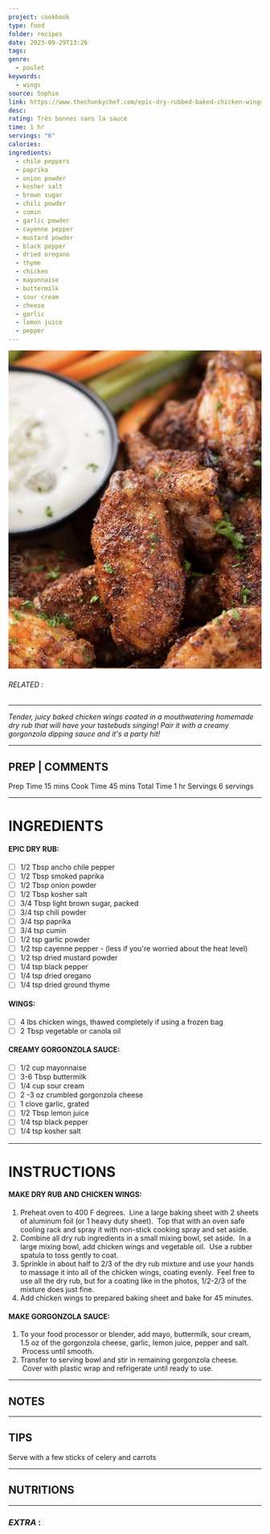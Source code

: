 ```yaml
---
project: cookbook
type: food
folder: recipes
date: 2023-09-29T13:26
tags: 
genre:
  - poulet
keywords:
  - wings
source: Sophie
link: https://www.thechunkychef.com/epic-dry-rubbed-baked-chicken-wings/#wprm-recipe-container-12298
desc: 
rating: Très bonnes sans la sauce
time: 1 hr
servings: "6"
calories: 
ingredients:
  - chile peppers
  - paprika
  - onion powder
  - kosher salt
  - brown sugar
  - chili powder
  - cumin
  - garlic powder
  - cayenne pepper
  - mustard powder
  - black pepper
  - dried oregano
  - thyme
  - chicken
  - mayonnaise
  - buttermilk
  - sour cream
  - cheese
  - garlic
  - lemon juice
  - pepper
---
```


![IMAGE](image_536.png)

###### *RELATED* : 
---
_Tender, juicy baked chicken wings coated in a mouthwatering homemade dry rub that will have your tastebuds singing! Pair it with a creamy gorgonzola dipping sauce and it's a party hit!_

---
## PREP | COMMENTS

Prep Time 15 mins
Cook Time 45 mins
Total Time 1 hr
Servings 6 servings

---
# INGREDIENTS

#### EPIC DRY RUB:

- [ ] 1/2 Tbsp ancho chile pepper
- [ ] 1/2 Tbsp smoked paprika
- [ ] 1/2 Tbsp onion powder
- [ ] 1/2 Tbsp kosher salt
- [ ] 3/4 Tbsp light brown sugar, packed
- [ ] 3/4 tsp chili powder
- [ ] 3/4 tsp paprika
- [ ] 3/4 tsp cumin
- [ ] 1/2 tsp garlic powder
- [ ] 1/2 tsp cayenne pepper - (less if you're worried about the heat level)
- [ ] 1/2 tsp dried mustard powder
- [ ] 1/4 tsp black pepper
- [ ] 1/4 tsp dried oregano
- [ ] 1/4 tsp dried ground thyme

#### WINGS:

- [ ] 4 lbs chicken wings, thawed completely if using a frozen bag
- [ ] 2 Tbsp vegetable or canola oil

#### CREAMY GORGONZOLA SAUCE:

- [ ] 1/2 cup mayonnaise
- [ ] 3-6 Tbsp buttermilk
- [ ] 1/4 cup sour cream
- [ ] 2 -3 oz crumbled gorgonzola cheese
- [ ] 1 clove garlic, grated
- [ ] 1/2 Tbsp lemon juice
- [ ] 1/4 tsp black pepper
- [ ] 1/4 tsp kosher salt

---
# INSTRUCTIONS

#### MAKE DRY RUB AND CHICKEN WINGS:

1. Preheat oven to 400 F degrees.  Line a large baking sheet with 2 sheets of aluminum foil (or 1 heavy duty sheet).  Top that with an oven safe cooling rack and spray it with non-stick cooking spray and set aside.
2. Combine all dry rub ingredients in a small mixing bowl, set aside.  In a large mixing bowl, add chicken wings and vegetable oil.  Use a rubber spatula to toss gently to coat.
3. Sprinkle in about half to 2/3 of the dry rub mixture and use your hands to massage it into all of the chicken wings, coating evenly.  Feel free to use all the dry rub, but for a coating like in the photos, 1/2-2/3 of the mixture does just fine.
4. Add chicken wings to prepared baking sheet and bake for 45 minutes.

#### MAKE GORGONZOLA SAUCE:

1. To your food processor or blender, add mayo, buttermilk, sour cream, 1.5 oz of the gorgonzola cheese, garlic, lemon juice, pepper and salt.  Process until smooth.  
2. Transfer to serving bowl and stir in remaining gorgonzola cheese.  Cover with plastic wrap and refrigerate until ready to use.

---
## NOTES



---
## TIPS

Serve with a few sticks of celery and carrots

---
## NUTRITIONS



---
### *EXTRA* :



